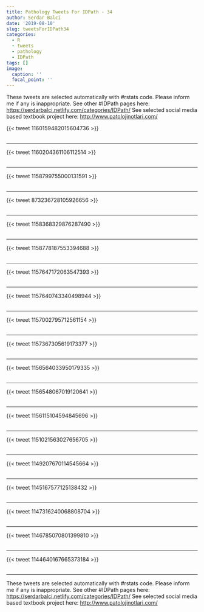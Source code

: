 ```yaml
---
title: Pathology Tweets For IDPath - 34
author: Serdar Balci
date: '2019-08-10'
slug: tweetsForIDPath34
categories:
  - R
  - tweets
  - pathology
  - IDPath
tags: []
image:
  caption: ''
  focal_point: ''
---
```



These tweets are selected automatically with #rstats code. Please inform me if any is inappropriate.
See other #IDPath pages here: https://serdarbalci.netlify.com/categories/IDPath/ 
See selected social media based textbook project here: http://www.patolojinotlari.com/

{{< tweet 1160159482015604736 >}}
<br>
<br>
<hr>
{{< tweet 1160204361106112514 >}}
<br>
<br>
<hr>
{{< tweet 1158799755000131591 >}}
<br>
<br>
<hr>
{{< tweet 873236728105926656 >}}
<br>
<br>
<hr>
{{< tweet 1158368329876287490 >}}
<br>
<br>
<hr>
{{< tweet 1158778187553394688 >}}
<br>
<br>
<hr>
{{< tweet 1157647172063547393 >}}
<br>
<br>
<hr>
{{< tweet 1157640743340498944 >}}
<br>
<br>
<hr>
{{< tweet 1157002795712561154 >}}
<br>
<br>
<hr>
{{< tweet 1157367305619173377 >}}
<br>
<br>
<hr>
{{< tweet 1156564033950179335 >}}
<br>
<br>
<hr>
{{< tweet 1156548067019120641 >}}
<br>
<br>
<hr>
{{< tweet 1156115104594845696 >}}
<br>
<br>
<hr>
{{< tweet 1151021563027656705 >}}
<br>
<br>
<hr>
{{< tweet 1149207670114545664 >}}
<br>
<br>
<hr>
{{< tweet 1145167577125138432 >}}
<br>
<br>
<hr>
{{< tweet 1147316240068808704 >}}
<br>
<br>
<hr>
{{< tweet 1146785070801399810 >}}
<br>
<br>
<hr>
{{< tweet 1144640167665373184 >}}
<br>
<br>
<hr>


These tweets are selected automatically with #rstats code. Please inform me if any is inappropriate.
See other #IDPath pages here: https://serdarbalci.netlify.com/categories/IDPath/ 
See selected social media based textbook project here: http://www.patolojinotlari.com/
